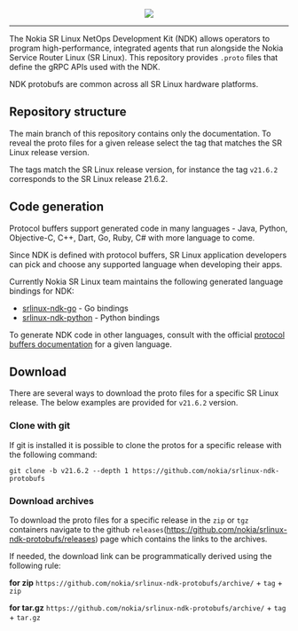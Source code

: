<p align=center><a href="https://learn.srlinux.dev"><img src=https://gitlab.com/rdodin/pics/-/wikis/uploads/00f61ff15f4f165c89174c46a5201820/srl-ndk-proto.svg?sanitize=true/></a></p>

---

The Nokia SR Linux NetOps Development Kit (NDK) allows operators to program high-performance, integrated agents that run alongside the Nokia Service Router Linux (SR Linux). This repository provides `.proto` files that define the gRPC APIs used with the NDK.
 
NDK protobufs are common across all SR Linux hardware platforms.

## Repository structure
The main branch of this repository contains only the documentation. To reveal the proto files for a given release select the tag that matches the SR Linux release version.

The tags match the SR Linux release version, for instance the tag `v21.6.2` corresponds to the SR Linux release 21.6.2.

## Code generation
Protocol buffers support generated code in many languages - Java, Python, Objective-C, C++, Dart, Go, Ruby, C# with more language to come.

Since NDK is defined with protocol buffers, SR Linux application developers can pick and choose any supported language when developing their apps.

Currently Nokia SR Linux team maintains the following generated language bindings for NDK:

- [srlinux-ndk-go](https://github.com/nokia/srlinux-ndk-go) - Go bindings
- [srlinux-ndk-python](https://github.com/nokia/srlinux-ndk-python) - Python bindings

To generate NDK code in other languages, consult with the official [protocol buffers documentation](https://developers.google.com/protocol-buffers/docs/tutorials) for a given language.

## Download
There are several ways to download the proto files for a specific SR Linux release. The below examples are provided for `v21.6.2` version.

### Clone with git
If git is installed it is possible to clone the protos for a specific release with the following command:
```
git clone -b v21.6.2 --depth 1 https://github.com/nokia/srlinux-ndk-protobufs
```

### Download archives
To download the proto files for a specific release in the `zip` or `tgz` containers navigate to the github `releases`(https://github.com/nokia/srlinux-ndk-protobufs/releases) page which contains the links to the archives.

If needed, the download link can be programmatically derived using the following rule:

**for zip**
`https://github.com/nokia/srlinux-ndk-protobufs/archive/` + `tag` + `zip`

**for tar.gz**
`https://github.com/nokia/srlinux-ndk-protobufs/archive/` + `tag` + `tar.gz`
